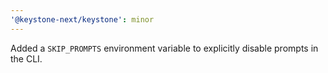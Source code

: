 ```yaml
---
'@keystone-next/keystone': minor
---
```


Added a `SKIP_PROMPTS` environment variable to explicitly disable prompts in the CLI.

